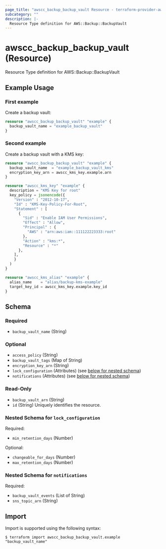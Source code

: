 ```yaml
---
page_title: "awscc_backup_backup_vault Resource - terraform-provider-awscc"
subcategory: ""
description: |-
  Resource Type definition for AWS::Backup::BackupVault
---
```


# awscc_backup_backup_vault (Resource)

Resource Type definition for AWS::Backup::BackupVault

## Example Usage

### First example
Create a backup vault:
```terraform
resource "awscc_backup_backup_vault" "example" {
  backup_vault_name = "example_backup_vault"
}
```

### Second example
Create a backup vault with a KMS key:
```terraform
resource "awscc_backup_backup_vault" "example" {
  backup_vault_name  = "example_backup_vault_kms"
  encryption_key_arn = awscc_kms_key.example.arn
}

resource "awscc_kms_key" "example" {
  description = "KMS Key for root"
  key_policy = jsonencode({
    "Version" : "2012-10-17",
    "Id" : "KMS-Key-Policy-For-Root",
    "Statement" : [
      {
        "Sid" : "Enable IAM User Permissions",
        "Effect" : "Allow",
        "Principal" : {
          "AWS" : "arn:aws:iam::111122223333:root"
        },
        "Action" : "kms:*",
        "Resource" : "*"
      },
    ],
    }
  )
}

resource "awscc_kms_alias" "example" {
  alias_name    = "alias/backup-kms-example"
  target_key_id = awscc_kms_key.example.key_id
}
```

<!-- schema generated by tfplugindocs -->
## Schema

### Required

- `backup_vault_name` (String)

### Optional

- `access_policy` (String)
- `backup_vault_tags` (Map of String)
- `encryption_key_arn` (String)
- `lock_configuration` (Attributes) (see [below for nested schema](#nestedatt--lock_configuration))
- `notifications` (Attributes) (see [below for nested schema](#nestedatt--notifications))

### Read-Only

- `backup_vault_arn` (String)
- `id` (String) Uniquely identifies the resource.

<a id="nestedatt--lock_configuration"></a>
### Nested Schema for `lock_configuration`

Required:

- `min_retention_days` (Number)

Optional:

- `changeable_for_days` (Number)
- `max_retention_days` (Number)


<a id="nestedatt--notifications"></a>
### Nested Schema for `notifications`

Required:

- `backup_vault_events` (List of String)
- `sns_topic_arn` (String)

## Import

Import is supported using the following syntax:

```shell
$ terraform import awscc_backup_backup_vault.example "backup_vault_name"
```
